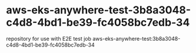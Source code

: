 # aws-eks-anywhere-test-3b8a3048-c4d8-4bd1-be39-fc4058bc7edb-34
repository for use with E2E test job aws-eks-anywhere-test:3b8a3048-c4d8-4bd1-be39-fc4058bc7edb-34
